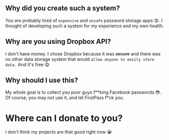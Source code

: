 ## Why did you create such a system?

You are probably tired of ```expensive``` and ```unsafe``` password storage apps 😡. I thought of developing such a system for my experience and my own health.

## Why are you using Dropbox API?

I don't have money. I chose Dropbox because it was ~~_secure_~~ and there was no other data storage system that would ```allow anyone to easily store data.``` And It's free 😋

## Why should I use this?

My whole goal is to collect you poor guys f**king Facebook passwords 😳. Of course, you may not use it, and let FirstPass f*ck you.

# Where can I donate to you?

I don't think my projects are that good right now 😭
